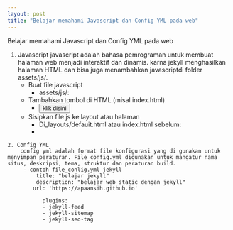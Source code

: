 ```yaml
---
layout: post
title: "Belajar memahami Javascript dan Config YML pada web"
---
```



Belajar memahami Javascript dan Config YML pada web

   1. Javascript
     javascript adalah bahasa pemrograman untuk membuat halaman web menjadi interaktif dan dinamis. karna jekyll menghasilkan halaman HTML dan bisa juga menambahkan javascriptdi folder assets/js/.
       - Buat file javascript
         * assets/js/:
       - Tambahkan tombol di HTML (misal index.html)
          * <button id="tombol">klik disini</button>
       - Sisipkan file js ke layout atau halaman
          * Di_layouts/defauit.html atau index.html sebelum</body>:
          * <script src="{{ site.baseurl }}/assets/js/scripts.js"></script>

    2. Config YML
        config yml adalah format file konfigurasi yang di gunakan untuk menyimpan peraturan. File_config.yml digunakan untuk mangatur nama situs, deskripsi, tema, struktur dan peraturan build.
         - contoh file_conlig.yml jekyll
             title: "belajar jekyll"
             description: "belajar web static dengan jekyll"
            url: 'https://apaansih.github.io'

               plugins:
               - jekyll-feed
               - jekyll-sitemap
               - jekyll-seo-tag
         